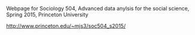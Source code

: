 Webpage for Sociology 504, Advanced data anylsis for the social science, 
Spring 2015, Princeton University

http://www.princeton.edu/~mjs3/soc504_s2015/

